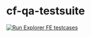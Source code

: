 # cf-qa-testsuite
[![Run Explorer FE testcases](https://github.com/cardano-foundation/cf-qa-testsuite/actions/workflows/Trigger-explorer-tests.yml/badge.svg)](https://github.com/cardano-foundation/cf-qa-testsuite/actions/workflows/Trigger-explorer-tests.yml)
